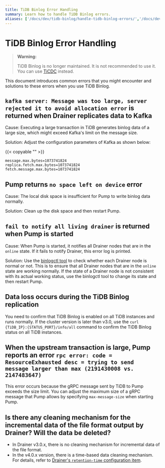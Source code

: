 ```yaml
---
title: TiDB Binlog Error Handling
summary: Learn how to handle TiDB Binlog errors.
aliases: ['/docs/dev/tidb-binlog/handle-tidb-binlog-errors/','/docs/dev/reference/tidb-binlog/troubleshoot/error-handling/']
---
```


# TiDB Binlog Error Handling

> **Warning:**
>
> TiDB Binlog is no longer maintained. It is not recommended to use it. You can use [TiCDC](/ticdc/ticdc-overview.md) instead.

This document introduces common errors that you might encounter and solutions to these errors when you use TiDB Binlog.

## `kafka server: Message was too large, server rejected it to avoid allocation error` is returned when Drainer replicates data to Kafka

Cause: Executing a large transaction in TiDB generates binlog data of a large size, which might exceed Kafka's limit on the message size.

Solution: Adjust the configuration parameters of Kafka as shown below:

{{< copyable "" >}}

```
message.max.bytes=1073741824
replica.fetch.max.bytes=1073741824
fetch.message.max.bytes=1073741824
```

## Pump returns `no space left on device` error

Cause: The local disk space is insufficient for Pump to write binlog data normally.

Solution: Clean up the disk space and then restart Pump.

## `fail to notify all living drainer` is returned when Pump is started

Cause: When Pump is started, it notifies all Drainer nodes that are in the `online` state. If it fails to notify Drainer, this error log is printed.

Solution: Use the [binlogctl tool](/tidb-binlog/binlog-control.md) to check whether each Drainer node is normal or not. This is to ensure that all Drainer nodes that are in the `online` state are working normally. If the state of a Drainer node is not consistent with its actual working status, use the binlogctl tool to change its state and then restart Pump.

## Data loss occurs during the TiDB Binlog replication

You need to confirm that TiDB Binlog is enabled on all TiDB instances and runs normally. If the cluster version is later than v3.0, use the `curl {TiDB_IP}:{STATUS_PORT}/info/all` command to confirm the TiDB Binlog status on all TiDB instances.

## When the upstream transaction is large, Pump reports an error `rpc error: code = ResourceExhausted desc = trying to send message larger than max (2191430008 vs. 2147483647)`

This error occurs because the gRPC message sent by TiDB to Pump exceeds the size limit. You can adjust the maximum size of a gRPC message that Pump allows by specifying `max-message-size` when starting Pump.

## Is there any cleaning mechanism for the incremental data of the file format output by Drainer? Will the data be deleted?

- In Drainer v3.0.x, there is no cleaning mechanism for incremental data of the file format.
- In the v4.0.x version, there is a time-based data cleaning mechanism. For details, refer to [Drainer's `retention-time` configuration item](https://github.com/pingcap/tidb-binlog/blob/v4.0.9/cmd/drainer/drainer.toml#L153).

